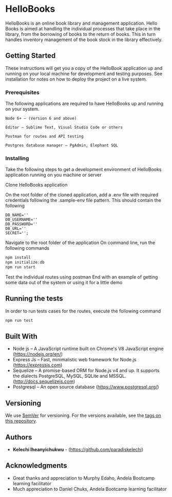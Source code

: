 # HelloBooks

HelloBooks is an online book library and management application. Hello Books is aimed at handling the individual processes that take place in the library, from the borrowing of books to the return of books. This in turn handles inventory management of the book stock in the library effectively. 


## Getting Started

These instructions will get you a copy of the HelloBook application up and running on your local machine for development and testing purposes. See installation for notes on how to deploy the project on a live system.

### Prerequisites

The following applications are required to have HelloBooks up and running on your system.

```
Node 6+ – (Version 6 and above)
```
```
Editor – Sublime Text, Visual Studio Code or others
```
```
Postman for routes and API testing
```
```
Postgres database manager – PgAdmin, Elephant SQL
```


### Installing

Take the following steps to get a development environment of HelloBooks application running on you machine or server 

Clone HelloBooks application 

On the root folder of the cloned application, add a .env file with required credentials following the .sample-env file pattern. This should contain the following 

```
DB_NAME=''
DB_USERNAME=''
DB_PASSWORD=''
DB_URL=''
SECRET='';
```
Navigate to the root folder of the application
On command line, run the following commands
```javascript
npm install
npm initialize:db
npm run start
```
Test the individual routes using postman
End with an example of getting some data out of the system or using it for a little demo

## Running the tests

In order to run tests cases for the routes, execute the following command
```javascript
npm run test
```

## Built With

* Node js – A JavaScript runtime built on Chrome's V8 JavaScript engine (https://nodejs.org/en/)
* Express Js – Fast, minimalistic web framework for Node.js (https://expressjs.com)
* Sequelize – A promise-based ORM for Node.js v4 and up. It supports the dialects PostgreSQL, MySQL, SQLite and MSSQL. (http://docs.sequelizejs.com)
* Postgresql – An open source database (https://www.postgresql.org/)

## Versioning

We use [SemVer](http://semver.org/) for versioning. For the versions available, see the [tags on this repository](https://github.com/your/project/tags). 

## Authors

* **Kelechi Iheanyichukwu** - (https://github.com/paradiskelechi)

## Acknowledgments

* Great thanks and appreciation to Murphy Edaho, Andela Bootcamp learning facilitator
* Much appreciation to Daniel Chuks, Andela Bootcamp learning facilitator




